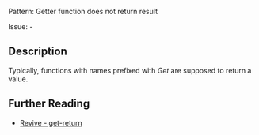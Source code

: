 Pattern: Getter function does not return result

Issue: -

## Description

Typically, functions with names prefixed with _Get_ are supposed to return a value.

## Further Reading

* [Revive - get-return](https://revive.run/r#get-return)